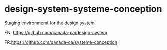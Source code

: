 # design-system-systeme-conception

Staging enviromnemt for the design system.

EN: https://github.com/canada-ca/design-system

FR:https://github.com/canada-ca/systeme-conception
